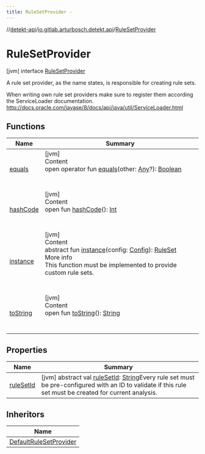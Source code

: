 ```yaml
---
title: RuleSetProvider -
---
```

//[detekt-api](../../index.md)/[io.gitlab.arturbosch.detekt.api](../index.md)/[RuleSetProvider](index.md)



# RuleSetProvider  
 [jvm] interface [RuleSetProvider](index.md)

A rule set provider, as the name states, is responsible for creating rule sets.



When writing own rule set providers make sure to register them according the ServiceLoader documentation. http://docs.oracle.com/javase/8/docs/api/java/util/ServiceLoader.html

   


## Functions  
  
|  Name|  Summary| 
|---|---|
| <a name="kotlin/Any/equals/#kotlin.Any?/PointingToDeclaration/"></a>[equals](../../io.gitlab.arturbosch.detekt.api.internal/-yaml-config/-companion/index.md#%5Bkotlin%2FAny%2Fequals%2F%23kotlin.Any%3F%2FPointingToDeclaration%2F%5D%2FFunctions%2F-931080397)| <a name="kotlin/Any/equals/#kotlin.Any?/PointingToDeclaration/"></a>[jvm]  <br>Content  <br>open operator fun [equals](../../io.gitlab.arturbosch.detekt.api.internal/-yaml-config/-companion/index.md#%5Bkotlin%2FAny%2Fequals%2F%23kotlin.Any%3F%2FPointingToDeclaration%2F%5D%2FFunctions%2F-931080397)(other: [Any](https://kotlinlang.org/api/latest/jvm/stdlib/kotlin/-any/index.html)?): [Boolean](https://kotlinlang.org/api/latest/jvm/stdlib/kotlin/-boolean/index.html)  <br><br><br>
| <a name="kotlin/Any/hashCode/#/PointingToDeclaration/"></a>[hashCode](../../io.gitlab.arturbosch.detekt.api.internal/-yaml-config/-companion/index.md#%5Bkotlin%2FAny%2FhashCode%2F%23%2FPointingToDeclaration%2F%5D%2FFunctions%2F-931080397)| <a name="kotlin/Any/hashCode/#/PointingToDeclaration/"></a>[jvm]  <br>Content  <br>open fun [hashCode](../../io.gitlab.arturbosch.detekt.api.internal/-yaml-config/-companion/index.md#%5Bkotlin%2FAny%2FhashCode%2F%23%2FPointingToDeclaration%2F%5D%2FFunctions%2F-931080397)(): [Int](https://kotlinlang.org/api/latest/jvm/stdlib/kotlin/-int/index.html)  <br><br><br>
| <a name="io.gitlab.arturbosch.detekt.api/RuleSetProvider/instance/#io.gitlab.arturbosch.detekt.api.Config/PointingToDeclaration/"></a>[instance](instance.md)| <a name="io.gitlab.arturbosch.detekt.api/RuleSetProvider/instance/#io.gitlab.arturbosch.detekt.api.Config/PointingToDeclaration/"></a>[jvm]  <br>Content  <br>abstract fun [instance](instance.md)(config: [Config](../-config/index.md)): [RuleSet](../-rule-set/index.md)  <br>More info  <br>This function must be implemented to provide custom rule sets.  <br><br><br>
| <a name="kotlin/Any/toString/#/PointingToDeclaration/"></a>[toString](../../io.gitlab.arturbosch.detekt.api.internal/-yaml-config/-companion/index.md#%5Bkotlin%2FAny%2FtoString%2F%23%2FPointingToDeclaration%2F%5D%2FFunctions%2F-931080397)| <a name="kotlin/Any/toString/#/PointingToDeclaration/"></a>[jvm]  <br>Content  <br>open fun [toString](../../io.gitlab.arturbosch.detekt.api.internal/-yaml-config/-companion/index.md#%5Bkotlin%2FAny%2FtoString%2F%23%2FPointingToDeclaration%2F%5D%2FFunctions%2F-931080397)(): [String](https://kotlinlang.org/api/latest/jvm/stdlib/kotlin/-string/index.html)  <br><br><br>


## Properties  
  
|  Name|  Summary| 
|---|---|
| <a name="io.gitlab.arturbosch.detekt.api/RuleSetProvider/ruleSetId/#/PointingToDeclaration/"></a>[ruleSetId](rule-set-id.md)| <a name="io.gitlab.arturbosch.detekt.api/RuleSetProvider/ruleSetId/#/PointingToDeclaration/"></a> [jvm] abstract val [ruleSetId](rule-set-id.md): [String](https://kotlinlang.org/api/latest/jvm/stdlib/kotlin/-string/index.html)Every rule set must be pre-configured with an ID to validate if this rule set must be created for current analysis.   <br>


## Inheritors  
  
|  Name| 
|---|
| <a name="io.gitlab.arturbosch.detekt.api.internal/DefaultRuleSetProvider///PointingToDeclaration/"></a>[DefaultRuleSetProvider](../../io.gitlab.arturbosch.detekt.api.internal/-default-rule-set-provider/index.md)

